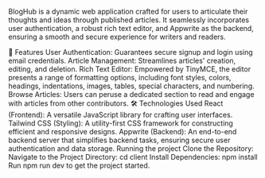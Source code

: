 BlogHub is a dynamic web application crafted for users to articulate their thoughts and ideas through published articles. It seamlessly incorporates user authentication, a robust rich text editor, and Appwrite as the backend, ensuring a smooth and secure experience for writers and readers.

🚀 Features
User Authentication: Guarantees secure signup and login using email credentials.
Article Management: Streamlines articles' creation, editing, and deletion.
Rich Text Editor: Empowered by TinyMCE, the editor presents a range of formatting options, including font styles, colors, headings, indentations, images, tables, special characters, and numbering.
Browse Articles: Users can peruse a dedicated section to read and engage with articles from other contributors.
🛠️ Technologies Used
React (Frontend): A versatile JavaScript library for crafting user interfaces.
Tailwind CSS (Styling): A utility-first CSS framework for constructing efficient and responsive designs.
Appwrite (Backend): An end-to-end backend server that simplifies backend tasks, ensuring secure user authentication and data storage.
Running the project
Clone the Repository:
Navigate to the Project Directory: cd client
Install Dependencies: npm install
Run npm run dev to get the project started.

